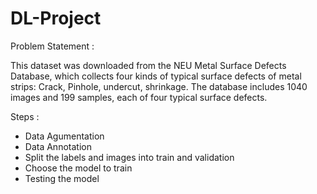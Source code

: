 # DL-Project

Problem Statement : 

This dataset was downloaded from the NEU Metal Surface Defects Database, which collects four kinds of
typical surface defects of metal strips: Crack, Pinhole, undercut, shrinkage. 
The database includes 1040 images and 199 samples, each of four typical surface defects.

Steps :
- Data Agumentation
- Data Annotation
- Split the labels and images into train and validation
- Choose the model to train
- Testing the model
  
